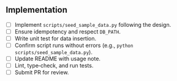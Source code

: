 ## Implementation
- [ ] Implement `scripts/seed_sample_data.py` following the design.
- [ ] Ensure idempotency and respect `DB_PATH`.
- [ ] Write unit test for data insertion.
- [ ] Confirm script runs without errors (e.g., `python scripts/seed_sample_data.py`).
- [ ] Update README with usage note.
- [ ] Lint, type‑check, and run tests.
- [ ] Submit PR for review.
